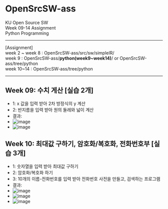 # OpenSrcSW-ass

KU Open Source SW <br>
Week 09-14 Assignment <br>
Python Programming <br>
<hr>

[Assignment] <br>
week 2 ~ week 8 : OpenSrcSW-ass/src/sw/simpleIR/ <br>
week 9 : OpenSrcSW-ass/<strong>python(week9~week14)</strong>/   or   OpenSrcSW-ass/tree/python<br>
week 10~14 : OpenSrcSW-ass/tree/python <br>
<hr>

## Week 09: 수치 게산 [실습 2개]
- 1: x 값을 입력 받아 2차 방정식의 y 계산 <br>
- 2: 반지름을 입력 받아 원의 둘레와 넓이 계산 <br>
- 결과: <br>
- ![image](https://user-images.githubusercontent.com/63097207/116489818-cf543b80-a8d0-11eb-9540-d0296f9a20dd.png)
- ![image](https://user-images.githubusercontent.com/63097207/116489984-41c51b80-a8d1-11eb-8999-cebcb2498af0.png)

## Week 10: 최대값 구하기, 암호화/복호화, 전화번호부 [실습 3개]
- 1: 숫자열을 입력 받아 최대값 구하기 <br>
- 2: 암호화/복호화 하기 <br>
- 3: 10개의 이름-전화번호를 입력 받아 전화번호 사전을 만들고, 검색하는 프로그램 <br>
- 결과: <br>
- ![image](https://user-images.githubusercontent.com/63097207/117231195-b52ed600-ae59-11eb-8363-c37c0000af89.png)
- ![image](https://user-images.githubusercontent.com/63097207/117230559-4d2bc000-ae58-11eb-9a8b-083d2000372c.png)
- ![image](https://user-images.githubusercontent.com/63097207/117230542-44d38500-ae58-11eb-9ce8-402684a51eb4.png)
